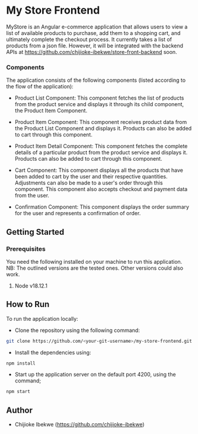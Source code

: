 # My Store Frontend

MyStore is an Angular e-commerce application that allows users to view a list of available products to purchase, add them to a shopping cart, and ultimately complete the checkout process. It currently takes a list of products from a json file. However, it will be integrated with the backend APIs at https://github.com/chijioke-ibekwe/store-front-backend soon. 

### Components
The application consists of the following components (listed according to the flow of the application):

- Product List Component:
This component fetches the list of products from the product service and displays it through its child component, the Product Item Component.

- Product Item Component:
This component receives product data from the Product List Component and displays it. Products can also be added to cart through this component.

- Product Item Detail Component:
This component fetches the complete details of a particular product from the product service and displays it. Products can also be added to cart through this component.

- Cart Component:
This component displays all the products that have been added to cart by the user and their respective quantities. Adjustments can also be made to a user's order through this component. This component also accepts checkout and payment data from the user.

- Confirmation Component:
This component displays the order summary for the user and represents a confirmation of order.


## Getting Started
### Prerequisites
You need the following installed on your machine to run this application.  
NB: The outlined versions are the tested ones. Other versions could also work.
1. Node v18.12.1

## How to Run
To run the application locally:
- Clone the repository using the following command:
```bash
git clone https://github.com/<your-git-username>/my-store-frontend.git
```

- Install the dependencies using:
```bash
npm install
```

- Start up the application server on the default port 4200, using the command;
```bash
npm start
```

## Author

- Chijioke Ibekwe (https://github.com/chijioke-ibekwe)
